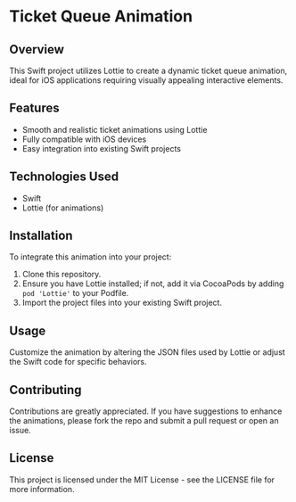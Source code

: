 # Ticket Queue Animation

## Overview
This Swift project utilizes Lottie to create a dynamic ticket queue animation, ideal for iOS applications requiring visually appealing interactive elements.

## Features
- Smooth and realistic ticket animations using Lottie
- Fully compatible with iOS devices
- Easy integration into existing Swift projects

## Technologies Used
- Swift
- Lottie (for animations)

## Installation
To integrate this animation into your project:
1. Clone this repository.
2. Ensure you have Lottie installed; if not, add it via CocoaPods by adding `pod 'Lottie'` to your Podfile.
3. Import the project files into your existing Swift project.

## Usage
Customize the animation by altering the JSON files used by Lottie or adjust the Swift code for specific behaviors.

## Contributing
Contributions are greatly appreciated. If you have suggestions to enhance the animations, please fork the repo and submit a pull request or open an issue.

## License
This project is licensed under the MIT License - see the LICENSE file for more information.
